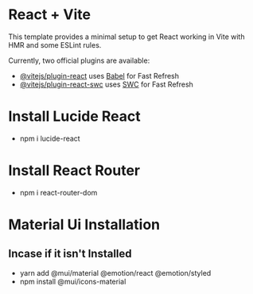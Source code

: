 # React + Vite

This template provides a minimal setup to get React working in Vite with HMR and some ESLint rules.

Currently, two official plugins are available:

- [@vitejs/plugin-react](https://github.com/vitejs/vite-plugin-react/blob/main/packages/plugin-react/README.md) uses [Babel](https://babeljs.io/) for Fast Refresh
- [@vitejs/plugin-react-swc](https://github.com/vitejs/vite-plugin-react-swc) uses [SWC](https://swc.rs/) for Fast Refresh

# Install Lucide React
- npm i lucide-react

# Install React Router
- npm i react-router-dom


# Material Ui Installation
## Incase if it isn't Installed 
- yarn add @mui/material @emotion/react @emotion/styled
- npm install @mui/icons-material

